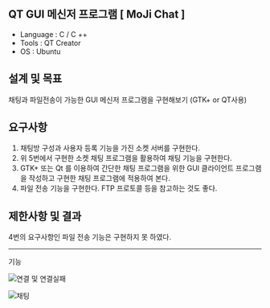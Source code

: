 ## QT GUI 메신저 프로그램 [ MoJi Chat ]
 + Language : C / C ++
 + Tools : QT Creator
 + OS : Ubuntu

설계 및 목표
---
채팅과 파일전송이 가능한 GUI 메신저 프로그램을 구현해보기 (GTK+ or QT사용)

 요구사항
------
1. 채팅방 구성과 사용자 등록 기능을 가진 소켓 서버를 구현한다.
2. 위 5번에서 구현한 소켓 채팅 프로그램을 활용하여 채팅 기능을 구현한다.
3. GTK+ 또는 Qt 를 이용하여 간단한 채팅 프로그램을 위한 GUI 클라이언트 프로그램을 작성하고 구현한 채팅 프로그램에 적용하여 본다.
4. 파일 전송 기능을 구현한다. FTP 프로토콜 등을 참고하는 것도 좋다.

제한사항 및 결과
----
4번의 요구사항인 파일 전송 기능은 구현하지 못 하였다.

---
기능

![연결 및 연결실패](https://user-images.githubusercontent.com/66328790/196455395-c449d51f-614c-4577-998c-0bb4a488a7bf.PNG)

![채팅](https://user-images.githubusercontent.com/66328790/196455824-434479a5-b2e3-4a85-a161-2fbd4a907c79.png)
